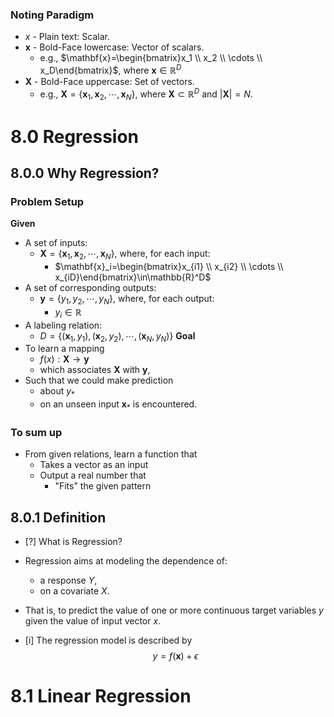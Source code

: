 ### Noting Paradigm
- $x$ - Plain text: Scalar.
- $\mathbf{x}$ - Bold-Face lowercase: Vector of scalars.
	- e.g., $\mathbf{x}=\begin{bmatrix}x_1 \\ x_2 \\ \cdots \\ x_D\end{bmatrix}$, where $\mathbf{x}\in \mathbb{R}^D$
- $\mathbf{X}$ - Bold-Face uppercase: Set of vectors.
	- e.g., $\mathbf{X}=\{\mathbf{x}_1,\mathbf{x}_2,\cdots,\mathbf{x}_N\}$, where $\mathbf{X}\subset\mathbb{R}^D$ and $|\mathbf{X}|=N$.
# 8.0 Regression

## 8.0.0 Why Regression?
### Problem Setup
**Given**
- A set of inputs:
	- $\mathbf{X}=\{\mathbf{x}_1,\mathbf{x}_2,\cdots,\mathbf{x}_N\}$, where, for each input:
		- $\mathbf{x}_i=\begin{bmatrix}x_{i1} \\ x_{i2} \\ \cdots \\ x_{iD}\end{bmatrix}\in\mathbb{R}^D$
- A set of corresponding outputs:
	- $\mathbf{y}=\{y_1,y_2,\cdots,y_N\}$, where, for each output:
		- $y_i\in\mathbb{R}$
- A labeling relation:
	- $D=\{(\mathbf{x}_1,y_1),(\mathbf{x}_2,y_2),\cdots,(\mathbf{x}_N,y_N)\}$
**Goal**
- To learn a mapping
	- $f(x): \mathbf{X}\rightarrow\mathbf{y}$
	- which associates $\mathbf{X}$ with $\mathbf{y}$,
- Such that we could make prediction
	- about $y_*$
	- on an unseen input $\mathbf{x}_*$ is encountered.

### To sum up
- From given relations, learn a function that
	- Takes a vector as an input
	- Output a real number that
		- "Fits" the given pattern
## 8.0.1 Definition

- [?] What is Regression?
- Regression aims at modeling the dependence of:
	- a response $Y$,
	- on a covariate $X$.
- That is, to predict the value of one or more continuous target variables $y$ given the value of input vector $x$.

- [i] The regression model is described by
$$
y=f(\mathbf{x})+\epsilon
$$



# 8.1 Linear Regression